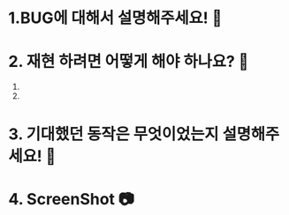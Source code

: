 # 1.BUG에 대해서 설명해주세요! 🐛 


# 2. 재현 하려면 어떻게 해야 하나요? 🤔
1. 
2. 


# 3. 기대했던 동작은 무엇이었는지 설명해주세요! 📜 

# 4. ScreenShot 📷
